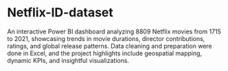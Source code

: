 # Netflix-ID-dataset
An interactive Power BI dashboard analyzing 8809 Netflix movies from 1715 to 2021, showcasing trends in movie durations, director contributions, ratings, and global release patterns. Data cleaning and preparation were done in Excel, and the project highlights include geospatial mapping, dynamic KPIs, and insightful visualizations.
